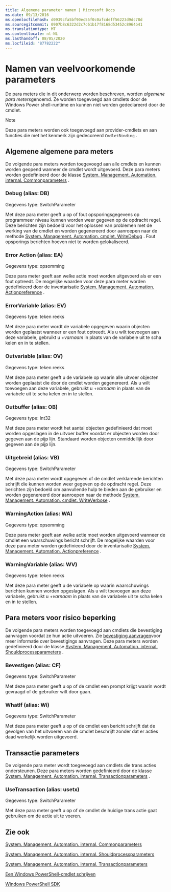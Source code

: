 ```yaml
---
title: Algemene parameter namen | Microsoft Docs
ms.date: 09/13/2016
ms.openlocfilehash: d0939cfa5bf90ec55f0c0afcdeff56223d9dc78d
ms.sourcegitcommit: 0907b8c6322d2c7c61b17f8168d53452c8964b41
ms.translationtype: MT
ms.contentlocale: nl-NL
ms.lasthandoff: 08/05/2020
ms.locfileid: "87782222"
---
```

# <a name="common-parameter-names"></a>Namen van veelvoorkomende parameters

De para meters die in dit onderwerp worden beschreven, worden *algemene para meters*genoemd. Ze worden toegevoegd aan cmdlets door de Windows Power shell-runtime en kunnen niet worden gedeclareerd door de cmdlet.

> [!NOTE]
> Deze para meters worden ook toegevoegd aan provider-cmdlets en aan functies die met het kenmerk zijn gedecoreerd `CmdletBinding` .

## <a name="general-common-parameters"></a>Algemene algemene para meters

De volgende para meters worden toegevoegd aan alle cmdlets en kunnen worden geopend wanneer de cmdlet wordt uitgevoerd. Deze para meters worden gedefinieerd door de klasse [System. Management. Automation. internal. Commonparameters](/dotnet/api/System.Management.Automation.Internal.CommonParameters) .

### <a name="debug-alias-db"></a>Debug (alias: DB)

Gegevens type: SwitchParameter

Met deze para meter geeft u op of fout opsporingsgegevens op programmeer niveau kunnen worden weer gegeven op de opdracht regel. Deze berichten zijn bedoeld voor het oplossen van problemen met de werking van de cmdlet en worden gegenereerd door aanroepen naar de methode [System. Management. Automation. cmdlet. WriteDebug](/dotnet/api/System.Management.Automation.Cmdlet.WriteDebug) . Fout opsporings berichten hoeven niet te worden gelokaliseerd.

### <a name="erroraction-alias-ea"></a>Error Action (alias: EA)

Gegevens type: opsomming

Deze para meter geeft aan welke actie moet worden uitgevoerd als er een fout optreedt. De mogelijke waarden voor deze para meter worden gedefinieerd door de inventarisatie [System. Management. Automation. Actionpreference](/dotnet/api/System.Management.Automation.ActionPreference) .

### <a name="errorvariable-alias-ev"></a>ErrorVariable (alias: EV)

Gegevens type: teken reeks

Met deze para meter wordt de variabele opgegeven waarin objecten worden geplaatst wanneer er een fout optreedt. Als u wilt toevoegen aan deze variabele, gebruikt u +*varnaam* in plaats van de variabele uit te scha kelen en in te stellen.

### <a name="outvariable-alias-ov"></a>Outvariable (alias: OV)

Gegevens type: teken reeks

Met deze para meter geeft u de variabele op waarin alle uitvoer objecten worden geplaatst die door de cmdlet worden gegenereerd. Als u wilt toevoegen aan deze variabele, gebruikt u +*varnaam* in plaats van de variabele uit te scha kelen en in te stellen.

### <a name="outbuffer-alias-ob"></a>Outbuffer (alias: OB)

Gegevens type: Int32

Met deze para meter wordt het aantal objecten gedefinieerd dat moet worden opgeslagen in de uitvoer buffer voordat er objecten worden door gegeven aan de pijp lijn. Standaard worden objecten onmiddellijk door gegeven aan de pijp lijn.

### <a name="verbose-alias-vb"></a>Uitgebreid (alias: VB)

Gegevens type: SwitchParameter

Met deze para meter wordt opgegeven of de cmdlet verklarende berichten schrijft die kunnen worden weer gegeven op de opdracht regel. Deze berichten zijn bedoeld om aanvullende hulp te bieden aan de gebruiker en worden gegenereerd door aanroepen naar de methode [System. Management. Automation. cmdlet. WriteVerbose](/dotnet/api/System.Management.Automation.Cmdlet.WriteVerbose) .

### <a name="warningaction-alias-wa"></a>WarningAction (alias: WA)

Gegevens type: opsomming

Deze para meter geeft aan welke actie moet worden uitgevoerd wanneer de cmdlet een waarschuwings bericht schrijft. De mogelijke waarden voor deze para meter worden gedefinieerd door de inventarisatie [System. Management. Automation. Actionpreference](/dotnet/api/System.Management.Automation.ActionPreference) .

### <a name="warningvariable-alias-wv"></a>WarningVariable (alias: WV)

Gegevens type: teken reeks

Met deze para meter geeft u de variabele op waarin waarschuwings berichten kunnen worden opgeslagen. Als u wilt toevoegen aan deze variabele, gebruikt u +*varnaam* in plaats van de variabele uit te scha kelen en in te stellen.

## <a name="risk-mitigation-parameters"></a>Para meters voor risico beperking

De volgende para meters worden toegevoegd aan cmdlets die bevestiging aanvragen voordat ze hun actie uitvoeren. Zie [bevestiging aanvragen](./requesting-confirmation-from-cmdlets.md)voor meer informatie over bevestigings aanvragen. Deze para meters worden gedefinieerd door de klasse [System. Management. Automation. internal. Shouldprocessparameters](/dotnet/api/System.Management.Automation.Internal.ShouldProcessParameters) .

### <a name="confirm-alias-cf"></a>Bevestigen (alias: CF)

Gegevens type: SwitchParameter

Met deze para meter geeft u op of de cmdlet een prompt krijgt waarin wordt gevraagd of de gebruiker wilt door gaan.

### <a name="whatif-alias-wi"></a>WhatIf (alias: Wi)

Gegevens type: SwitchParameter

Met deze para meter geeft u op of de cmdlet een bericht schrijft dat de gevolgen van het uitvoeren van de cmdlet beschrijft zonder dat er acties daad werkelijk worden uitgevoerd.

## <a name="transaction-parameters"></a>Transactie parameters

De volgende para meter wordt toegevoegd aan cmdlets die trans acties ondersteunen. Deze para meters worden gedefinieerd door de klasse [System. Management. Automation. internal. Transactionparameters](/dotnet/api/System.Management.Automation.Internal.TransactionParameters) .

### <a name="usetransaction-alias-usetx"></a>UseTransaction (alias: usetx)

Gegevens type: SwitchParameter

Met deze para meter geeft u op of de cmdlet de huidige trans actie gaat gebruiken om de actie uit te voeren.

## <a name="see-also"></a>Zie ook

[System. Management. Automation. internal. Commonparameters](/dotnet/api/System.Management.Automation.Internal.CommonParameters)

[System. Management. Automation. internal. Shouldprocessparameters](/dotnet/api/System.Management.Automation.Internal.ShouldProcessParameters)

[System. Management. Automation. internal. Transactionparameters](/dotnet/api/System.Management.Automation.Internal.TransactionParameters)

[Een Windows PowerShell-cmdlet schrijven](./writing-a-windows-powershell-cmdlet.md)

[Windows PowerShell SDK](../windows-powershell-reference.md)

